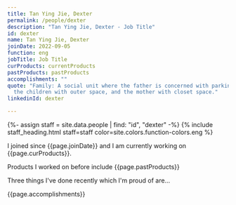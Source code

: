 ```yaml
---
title: Tan Ying Jie, Dexter
permalink: /people/dexter
description: "Tan Ying Jie, Dexter - Job Title"
id: dexter
name: Tan Ying Jie, Dexter
joinDate: 2022-09-05
function: eng
jobTitle: Job Title
curProducts: currentProducts
pastProducts: pastProducts
accomplishments: ""
quote: "Family: A social unit where the father is concerned with parking space,
  the children with outer space, and the mother with closet space."
linkedinId: dexter

---
```


{%- assign staff = site.data.people | find: "id", "dexter" -%}
{% include staff_heading.html staff=staff color=site.colors.function-colors.eng %}

<p>I joined since {{page.joinDate}} and I am currently working on {{page.curProducts}}.</p>

<p>Products I worked on before include {{page.pastProducts}}</p>

<p>Three things I've done recently which I'm proud of are...</p>
{{page.accomplishments}}
